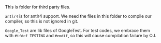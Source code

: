 This is folder for third party files.

`antlr4` is for antlr4 support. We need the files in this folder to compile our
compiler, so this is not ignored in git.

`Google_Test` are lib files of GoogleTest. For test codes, we embrace them with
`#ifdef TESTING` and `#endif`, so this will cause compilation failure by OJ.